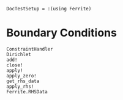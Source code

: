 ```@meta
DocTestSetup = :(using Ferrite)
```

# Boundary Conditions

```@docs
ConstraintHandler
Dirichlet
add!
close!
apply!
apply_zero!
get_rhs_data
apply_rhs!
Ferrite.RHSData
```
